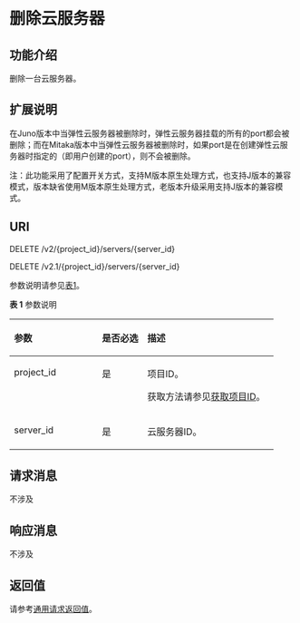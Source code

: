 # 删除云服务器<a name="ZH-CN_TOPIC_0025560296"></a>

## 功能介绍<a name="section4329148591032"></a>

删除一台云服务器。

## 扩展说明<a name="section14125473229"></a>

在Juno版本中当弹性云服务器被删除时，弹性云服务器挂载的所有的port都会被删除；而在Mitaka版本中当弹性云服务器被删除时，如果port是在创建弹性云服务器时指定的（即用户创建的port），则不会被删除。

注：此功能采用了配置开关方式，支持M版本原生处理方式，也支持J版本的兼容模式，版本缺省使用M版本原生处理方式，老版本升级采用支持J版本的兼容模式。

## URI<a name="section1832690791032"></a>

DELETE /v2/\{project\_id\}/servers/\{server\_id\}

DELETE /v2.1/\{project\_id\}/servers/\{server\_id\}

参数说明请参见[表1](#table2659898791032)。

**表 1**  参数说明

<a name="table2659898791032"></a>
<table><thead align="left"><tr id="row4869561291032"><th class="cellrowborder" valign="top" width="33.333333333333336%" id="mcps1.2.4.1.1"><p id="p5187119"><a name="p5187119"></a><a name="p5187119"></a>参数</p>
</th>
<th class="cellrowborder" valign="top" width="17.171717171717173%" id="mcps1.2.4.1.2"><p id="p17503500"><a name="p17503500"></a><a name="p17503500"></a>是否必选</p>
</th>
<th class="cellrowborder" valign="top" width="49.494949494949495%" id="mcps1.2.4.1.3"><p id="p8497414"><a name="p8497414"></a><a name="p8497414"></a>描述</p>
</th>
</tr>
</thead>
<tbody><tr id="row6666852391032"><td class="cellrowborder" valign="top" width="33.333333333333336%" headers="mcps1.2.4.1.1 "><p id="p3144131991032"><a name="p3144131991032"></a><a name="p3144131991032"></a>project_id</p>
</td>
<td class="cellrowborder" valign="top" width="17.171717171717173%" headers="mcps1.2.4.1.2 "><p id="p6371887891032"><a name="p6371887891032"></a><a name="p6371887891032"></a>是</p>
</td>
<td class="cellrowborder" valign="top" width="49.494949494949495%" headers="mcps1.2.4.1.3 "><p id="p37593705"><a name="p37593705"></a><a name="p37593705"></a>项目ID。</p>
<p id="p1180512217438"><a name="p1180512217438"></a><a name="p1180512217438"></a>获取方法请参见<a href="获取项目ID.md">获取项目ID</a>。</p>
</td>
</tr>
<tr id="row5885541191134"><td class="cellrowborder" valign="top" width="33.333333333333336%" headers="mcps1.2.4.1.1 "><p id="p255895491134"><a name="p255895491134"></a><a name="p255895491134"></a>server_id</p>
</td>
<td class="cellrowborder" valign="top" width="17.171717171717173%" headers="mcps1.2.4.1.2 "><p id="p594874291134"><a name="p594874291134"></a><a name="p594874291134"></a>是</p>
</td>
<td class="cellrowborder" valign="top" width="49.494949494949495%" headers="mcps1.2.4.1.3 "><p id="p1208612791134"><a name="p1208612791134"></a><a name="p1208612791134"></a>云服务器ID。</p>
</td>
</tr>
</tbody>
</table>

## 请求消息<a name="section1172872291032"></a>

不涉及

## 响应消息<a name="section6619360391225"></a>

不涉及

## 返回值<a name="section3477250491225"></a>

请参考[通用请求返回值](通用请求返回值.md)。

